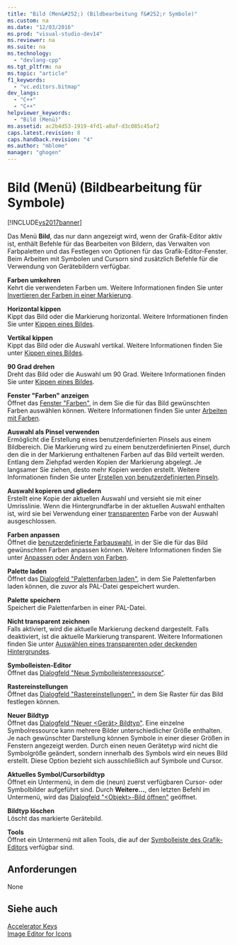 ```yaml
---
title: "Bild (Men&#252;) (Bildbearbeitung f&#252;r Symbole)"
ms.custom: na
ms.date: "12/03/2016"
ms.prod: "visual-studio-dev14"
ms.reviewer: na
ms.suite: na
ms.technology: 
  - "devlang-cpp"
ms.tgt_pltfrm: na
ms.topic: "article"
f1_keywords: 
  - "vc.editors.bitmap"
dev_langs: 
  - "C++"
  - "C++"
helpviewer_keywords: 
  - "Bild (Menü)"
ms.assetid: ac2b4d53-1919-4fd1-a0af-d3c085c45af2
caps.latest.revision: 8
caps.handback.revision: "4"
ms.author: "mblome"
manager: "ghogen"
---
```

# Bild (Men&#252;) (Bildbearbeitung f&#252;r Symbole)
[!INCLUDE[vs2017banner](../assembler/inline/includes/vs2017banner.md)]

Das Menü **Bild**, das nur dann angezeigt wird, wenn der Grafik\-Editor aktiv ist, enthält Befehle für das Bearbeiten von Bildern, das Verwalten von Farbpaletten und das Festlegen von Optionen für das Grafik\-Editor\-Fenster.  Beim Arbeiten mit Symbolen und Cursorn sind zusätzlich Befehle für die Verwendung von Gerätebildern verfügbar.  
  
 **Farben umkehren**  
 Kehrt die verwendeten Farben um.  Weitere Informationen finden Sie unter [Invertieren der Farben in einer Markierung](../windows/inverting-the-colors-in-a-selection-image-editor-for-icons.md).  
  
 **Horizontal kippen**  
 Kippt das Bild oder die Markierung horizontal.  Weitere Informationen finden Sie unter [Kippen eines Bildes](../mfc/flipping-an-image-image-editor-for-icons.md).  
  
 **Vertikal kippen**  
 Kippt das Bild oder die Auswahl vertikal.  Weitere Informationen finden Sie unter [Kippen eines Bildes](../mfc/flipping-an-image-image-editor-for-icons.md).  
  
 **90 Grad drehen**  
 Dreht das Bild oder die Auswahl um 90 Grad.  Weitere Informationen finden Sie unter [Kippen eines Bildes](../mfc/flipping-an-image-image-editor-for-icons.md).  
  
 **Fenster "Farben" anzeigen**  
 Öffnet das [Fenster "Farben"](../windows/colors-window-image-editor-for-icons.md), in dem Sie die für das Bild gewünschten Farben auswählen können.  Weitere Informationen finden Sie unter [Arbeiten mit Farben](../mfc/working-with-color-image-editor-for-icons.md).  
  
 **Auswahl als Pinsel verwenden**  
 Ermöglicht die Erstellung eines benutzerdefinierten Pinsels aus einem Bildbereich.  Die Markierung wird zu einem benutzerdefinierten Pinsel, durch den die in der Markierung enthaltenen Farben auf das Bild verteilt werden.  Entlang dem Ziehpfad werden Kopien der Markierung abgelegt.  Je langsamer Sie ziehen, desto mehr Kopien werden erstellt.  Weitere Informationen finden Sie unter [Erstellen von benutzerdefinierten Pinseln](../mfc/creating-a-custom-brush-image-editor-for-icons.md).  
  
 **Auswahl kopieren und gliedern**  
 Erstellt eine Kopie der aktuellen Auswahl und versieht sie mit einer Umrisslinie.  Wenn die Hintergrundfarbe in der aktuellen Auswahl enthalten ist, wird sie bei Verwendung einer [transparenten](../windows/choosing-a-transparent-or-opaque-background-image-editor-for-icons.md) Farbe von der Auswahl ausgeschlossen.  
  
 **Farben anpassen**  
 Öffnet die [benutzerdefinierte Farbauswahl](../windows/custom-color-selector-dialog-box-image-editor-for-icons.md), in der Sie die für das Bild gewünschten Farben anpassen können.  Weitere Informationen finden Sie unter [Anpassen oder Ändern von Farben](../windows/customizing-or-changing-colors-image-editor-for-icons.md).  
  
 **Palette laden**  
 Öffnet das [Dialogfeld "Palettenfarben laden"](../windows/load-palette-colors-dialog-box-image-editor-for-icons.md), in dem Sie Palettenfarben laden können, die zuvor als PAL\-Datei gespeichert wurden.  
  
 **Palette speichern**  
 Speichert die Palettenfarben in einer PAL\-Datei.  
  
 **Nicht transparent zeichnen**  
 Falls aktiviert, wird die aktuelle Markierung deckend dargestellt.  Falls deaktiviert, ist die aktuelle Markierung transparent.  Weitere Informationen finden Sie unter [Auswählen eines transparenten oder deckenden Hintergrundes](../windows/choosing-a-transparent-or-opaque-background-image-editor-for-icons.md).  
  
 **Symbolleisten\-Editor**  
 Öffnet das [Dialogfeld "Neue Symbolleistenressource"](../mfc/new-toolbar-resource-dialog-box.md).  
  
 **Rastereinstellungen**  
 Öffnet das [Dialogfeld "Rastereinstellungen"](../mfc/grid-settings-dialog-box-image-editor-for-icons.md), in dem Sie Raster für das Bild festlegen können.  
  
 **Neuer Bildtyp**  
 Öffnet das [Dialogfeld "Neuer \<Gerät\> Bildtyp"](../mfc/new-device-image-type-dialog-box-image-editor-for-icons.md).  Eine einzelne Symbolressource kann mehrere Bilder unterschiedlicher Größe enthalten. Je nach gewünschter Darstellung können Symbole in einer dieser Größen in Fenstern angezeigt werden.  Durch einen neuen Gerätetyp wird nicht die Symbolgröße geändert, sondern innerhalb des Symbols wird ein neues Bild erstellt.  Diese Option bezieht sich ausschließlich auf Symbole und Cursor.  
  
 **Aktuelles Symbol\/Cursorbildtyp**  
 Öffnet ein Untermenü, in dem die \(neun\) zuerst verfügbaren Cursor\- oder Symbolbilder aufgeführt sind.  Durch **Weitere...**, den letzten Befehl im Untermenü, wird das [Dialogfeld "\<Objekt\>\-Bild öffnen"](../mfc/open-device-image-dialog-box-image-editor-for-icons.md) geöffnet.  
  
 **Bildtyp löschen**  
 Löscht das markierte Gerätebild.  
  
 **Tools**  
 Öffnet ein Untermenü mit allen Tools, die auf der [Symbolleiste des Grafik\-Editors](../mfc/toolbar-image-editor-for-icons.md) verfügbar sind.  
  
## Anforderungen  
 None  
  
## Siehe auch  
 [Accelerator Keys](../mfc/accelerator-keys-image-editor-for-icons.md)   
 [Image Editor for Icons](../mfc/image-editor-for-icons.md)